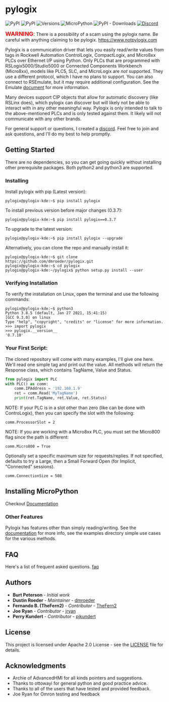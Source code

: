 

# pylogix


![PyPI](https://img.shields.io/pypi/v/pylogix?label=pypi%20pylogix)
![PyPI](https://img.shields.io/pypi/l/pylogix)
![Versions](https://img.shields.io/pypi/pyversions/pylogix)
![MicroPython](https://img.shields.io/badge/micropython-1.20.0+-red?logo=micropython)
![PyPI - Downloads](https://img.shields.io/pypi/dm/pylogix)
[![Discord](https://img.shields.io/static/v1?label=discord&message=support&color=738adb&logo=discord)](https://discord.gg/tw8E9EAAnf)


<span style="color:red"> <font size="4">**WARNING**:</font> </span> There is a possibility of a scam using the pylogix name. Be careful with anything claiming to be pylogix.  https://www.notpylogix.com


Pylogix is a communication driver that lets you easily read/write values from tags in Rockwell Automation ControlLogix, CompactLogix, and Micro8xx PLCs over Ethernet I/P using Python.  Only PLCs that are programmed with RSLogix5000/Studio5000 or Connected Components Workbench (Micro8xx), models like PLC5, SLC, and MicroLogix are *not* supported.  They use a different protocol, which I have no plans to support.  You can also connect to RSEmulate, but it may require additional
configuration.  See the Emulate [document](https://github.com/dmroeder/pylogix/blob/master/docs/Emulate.md) for more information.

Many devices support CIP objects that allow for automatic discovery (like RSLinx does), which pylogix can discover but will likely not be able to interact with in any other meaningful way.  Pylogix is only intended to talk to the above-mentioned PLCs and is only tested against them.  It likely will not communicate with any other brands.

For general support or questions, I created a [discord](https://discord.gg/tw8E9EAAnf).  Feel free to join and ask questions, and I'll do my best to help promptly.

## Getting Started

There are no dependencies, so you can get going quickly without installing other prerequisite packages.  Both python2 and python3 are supported.

### Installing

Install pylogix with pip (Latest version):

```console
pylogix@pylogix-kde:~$ pip install pylogix
```

To install previous version before major changes (0.3.7):

```console
pylogix@pylogix-kde:~$ pip install pylogix==0.3.7
```

To upgrade to the latest version:

```console
pylogix@pylogix-kde:~$ pip install pylogix --upgrade
```

Alternatively, you can clone the repo and manually install it:

```console
pylogix@pylogix-kde:~$ git clone https://github.com/dmroeder/pylogix.git
pylogix@pylogix-kde:~$ cd pylogix
pylogix@pylogix-kde:~/pylogix$ python setup.py install --user
```

### Verifying Installation

To verify the installation on Linux, open the terminal and use the following commands:

```console
pylogix@pylogix-kde:~$ python3
Python 3.8.5 (default, Jan 27 2021, 15:41:15) 
[GCC 9.3.0] on linux
Type "help", "copyright", "credits" or "license" for more information.
>>> import pylogix
>>> pylogix.__version__
'0.7.10'
```

### Your First Script:

The cloned repository will come with many examples, I'll give one here.  We'll read one simple tag and print out the value.  All methods will return the Response class, which contains TagName, Value and Status.

```python
from pylogix import PLC
with PLC() as comm:
    comm.IPAddress = '192.168.1.9'
    ret = comm.Read('MyTagName')
    print(ret.TagName, ret.Value, ret.Status)
```

NOTE: If your PLC is in a slot other than zero (like can be done with ControLogix), then you can specify the slot with the following:

```
comm.ProcessorSlot = 2
```

NOTE: If you are working with a Micro8xx PLC, you must set the Micro800 flag since the path is different:

```
comm.Micro800 = True
```

Optionally set a specific maximum size for requests/replies.  If not specified, defaults to try a Large, then a Small Forward Open (for Implicit, "Connected" sessions).

```
comm.ConnectionSize = 508
```

## Installing MicroPython

Checkout [Documentation](https://github.com/dmroeder/pylogix/blob/master/docs/mpy/README.md)

### Other Features

Pylogix has features other than simply reading/writing.  See the [documentation](https://github.com/dmroeder/pylogix/blob/master/docs/Documentation.md) for more info, see the examples directory
simple use cases for the various methods.

## FAQ

Here's a list of frequent asked questions. [faq](https://github.com/dmroeder/pylogix/blob/master/docs/FAQ.md)

## Authors
* **Burt Peterson** - *Initial work*
* **Dustin Roeder** - *Maintainer* - [dmroeder](https://github.com/dmroeder)
* **Fernando B. (TheFern2)** - *Contributor* - [TheFern2](https://github.com/TheFern2)
* **Joe Ryan** - *Contributor* - [jryan](https://bitbucket.org/jryan/aphytcomm/src/master/)
* **Perry Kundert** - *Contributor* - [pjkundert](https://github.com/pjkundert)

## License

This project is licensed under Apache 2.0 License - see the [LICENSE](https://github.com/dmroeder/pylogix/blob/master/LICENSE.txt) file for details.

## Acknowledgments

* Archie of AdvancedHMI for all kinds pointers and suggestions.
* Thanks to ottowayi for general python and good practice advice.
* Thanks to all of the users that have tested and provided feedback.
* Joe Ryan for Omron testing and feedback
